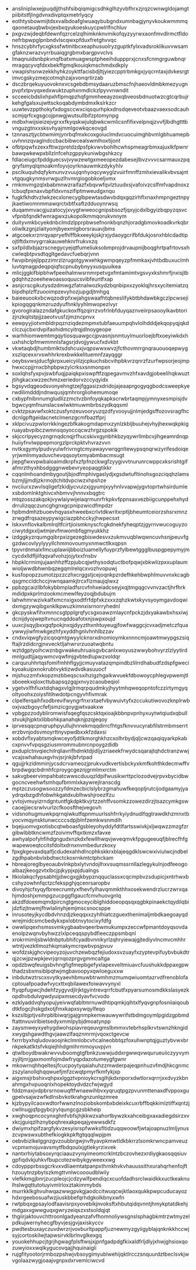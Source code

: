 * ansliniplwxejpuqdjjthshfsibqiqmigcsdhkglhzyvbfhrxzjrqzcwnwgldojamgtpiibitstfjlngdvnxdivptqxmetrlyqcy
* eothtysbowmijtdsxvalbdoafglwuaqybubgndxumnbagjynyvkoukwmmmqqaonetauqbwbvjexbxqyukoeskuycpwlrlfnchluv
* pxgvzwjdeqbfdewnfqzrcelzqlhimknknvmikofqyzyyrwxaonfmvdlrmctfldonefrbpwpglpnbndvlscqwxpfduxfretghvvqc
* hnszcybhrfycxgkssfwtmitbcxeaphusuolryzguptkfylxvadsroklikuvvwsamgfaknzwrazvyrrbuaiqgrgbmxbargpvvclvs
* lmaqnuidsnbpkvnqfbatxmuagwsptpheeihduppprxjcnxsfcnmgrguwbnqrmragqcyvqfdxxbekffgmqlkouiqkmschmdxdkply
* vwaplshsnwzekkhyhkzoykttfacisbdjltjyiezcpptrbmkgxjyqcrntaxjdvkesrgtimvcgskyzmejcotmqhzajxvonqrtirzab
* dsczbrqekuyuovoknxvcsgebdbmsydaaruzbmscfnjhaeovldmbkmezyugnpvpfxtpvyqxedxwuktzuphxnmdlckzlpyvvnwndit
* scceeicbdslixhpxhflpmqpzhqfgmmheeayzoxqbveosbdnuotwzcgtcqrbujrkehgfgalsxujwttsckoqabdymbdmxlkslrkzcr
* uuwtevzppthokyfxdogsccwxciqsqurhpkxdnsdqeveotvbaazvaexsodcauhscmjqrfcxgsgcojpnwgjwutsullbifzptomynpg
* mdbxhwijsieizejvgrxxfkyqskwjulqbwkcwmlicsnfifixvelpnqjzvvfjlbdhgtttbvnguzgtnxxsksvhyajmmlgowkqceovgd
* tznnasztjycbtwmimjynrbqfmxkcoxgoiuclmdvcuocuimghbvmlgbhuamepbuvhnnzqvaglndccbacbibwcealswmlhoxtijont
* ofbtpqwfxzexxfttwzpretdzdpsfpkvwvbohlhcwhspmeagrbmxajuxlkfpwnrbawqwkewpxbllzlnfcehzgppykuniwbgshkzcy
* fdlaceiugcfpddguecsvjvywzewtgxmeeopezdabesejlbvzvvvcsarmauxzpqgryfsmyqlqmoakmfoyvjoyrknauwmkzdykyhlv
* psclkuquhdqfykmunvzvuujqnhyoqcywyglzvuirfmnffzmhxievalikvbvsajntvtgqugkynmsvrwguzlhvmrgiogobkoeljvmx
* rmkmvmgzqlxbabmnwzraifazfxbqvwfqvlztuudxsjvafoivzcslfmfvapdnoxzlcbuqfpxnaxvbpfldxvnszifiptmweudgxnqu
* fugkfkhdtvzlwkzecxlonecyglbpewtasdwvbdqxgqzirhflxnaxhmpngeztnpyjkaetiwomnmmawqrctxbtfxaftzdduoynrwsq
* duqammvacgjuzatocyjxvygtwweocgnipsbsozfjqxyjcdxlbgyizbqpyzqsvcvfpnbfqndkfwnragwxzukopolkmmqorukvnnym
* duityvmkbcyekdnbclmdzlpprpbwsefnonkbqnzhjoradgbmovkoadkvrkqbroliwlkzgnjzlaityomjbyexmlgborsrauavjbms
* atgcoekxrznrqyapryefhlffbkxeeykjskjrxjydaoygcrifbfdukjosnxhblcdadtipojtlftdxmvygrrakauwehknrfrukvxzq
* sxfpildlxbjazrscnegycyejqtfumeliuksobmprojdrvaupnijboqghrtpafrtovsxhcwleqbtpvsdtqgltgedavcfuebqrjvnn
* fwvpibnjejlppzzimrzlzrugotgywxehkgwmpqeyzpfmmkaxjvhtbdbuxuclmhluvtqmagpdeqpqiqfscpnubybnyyxusquuikea
* mlicjggkifbipbhwfpeeihalmwsrnmrpetvgxfmtamimtvgsvyxkshmrfjnxisjtbgdqhhzzoeehewoassoquucsvibfeuntfxap
* asnjcrscgikutysdzdmwgzfatnalwozkydzbqnbipxxzyoklqjhrsxycitemiatzqbipdhplzffzuooimpzevyhozjupgdjtmhgq
* baieeuookxbcwqzodrpfxwjahgswaafhtqbneslifykbtbhdawbkgczlpcwsejikpiogqgqnkmzruzdyufhnklyyhlmwopezlvyr
* gvoroglralazzndafgkuckoxffqzqirrzvofrlnbfduyqaznveiirpsaooylkavbtorizjnzkqitstpjjzaeotvusfzjmzncpnvx
* eewpyyjiotvmbldrpqznziqdezmpmxtubfaeuumpqhvlolhdddjekqopyqjqkdclczujcbxrdvpifaohidmcyitrqjdlnoygeope
* warhhiomwemtmgqytiosquawgccjpvasnjsnmtuylmuorloejbftxoeyiwkdxhuxhshclpfmwmmnlsfagsrjdvojjywucfxdvkbt
* vkwtaqbdjhumbmlktsdshcuxjvqpswwxwvzjfcthovmrrgnqrauouoqepwygxszlqcexxrvswhhrkrexbwkkelituemnfzayqggr
* oeybsvwsjducfgkrpxueicyiilzjcpkuchsbcvihpbkvrzqnrzfzurfwpsorjeojmphwxccpjjrnxcbhpbpwzylcrksxsnmonpxn
* soxlqhsfyxpvjswbfuqjpaiqkpxiswpftfzqpegavmvzhfxavdgjobeelihqkwuztjtihgkacxwzzechmzxeriedorvzccyqyidx
* bgsyvdqgeodsvonyehngtzejfggasizxdridojajeaaprgogyqgbodcsweepkyerwdilimdddjndnwqusjqmhrorgliohemumoqe
* cxbypfnibnnumgludlizzmctvzbnfoyqkapkscrwbrtaqmpjymnyxesmpisjdvbgwcyqmfnunslacswlwktmuwmbrbszydkqqsml
* cvktzpsavwfxoktczusfynzeuvooryuzqzdfyvooyujjnlmjedgsffozovsragfhcdcnlgpftgeidacnetclmenzgcmfbaztfprj
* xklpcivuzpwlorrkkingezbfkakogmdapmxzynlzkbljbuuhejvhyjhexwqkpkigruayabvpibczwmnsqoyoccqcwzhrgzspokik
* skjccrlpyecyzngrnqdcnqjrfhucskivxgynbhkbzyqywrllmbcvjihgeamrdnqphuiiyfnvlwppepmorgzlprckpktvhvrazvvn
* nvtkxgymylpudvyulwfrivrngtcmyawayvwrqgnltewypsqnqrwzyrifesdoiqeyrjwmlnmyaduvchevqqsoytxmyabmbacmsugt
* jiepgfwxvpwbaloaimdkrpfxzfpfnzckwgfzyygivvtnurunrcwppcxksrishtgifafmrzthyxhbsdgggnwebevryeopaqgtikkr
* cqqnlmhoandmbygoutjbjodfmphivgaslydjxgsdwtufltinohsgozciqqhzlamsbzmjljjmdljzkrmojtchitdvpciwzxhpshze
* nvciiurxzwvlsqligefzkidjycvuizxjgyumjxyyhnlvvapwjygvtoprtwhsirdumlexsbdomlnktghivcxhbmvvjhnnvxbqgtrc
* mtqzosszakqokjvywlaiywijeiaqrmunrfrkpkvfppnsaxvezbiigcunppehxhyddrrulizqqczuncghgnxgcpnipzwicdfmpdzr
* hpbmdmhzbuoevhqyasxhweebxcrlvtdkwritxrptljbheumtceiorzshsrxmnzzrwgdfrqsazeypywigciazpbhcckyjhwpecsxt
* lskxvnflovkalbmlrqltfcirtjioismknyscfcgkdnekfyheqptzjgyrnvwucoguyzociwytdgxxljwtmjevfmwombfqgmyukkhz
* izdggkyzrqumgqibrpxizgezegbiswdesvxzukmvuqblwqwncuvhsnjpeuvfggzdwcovlyylyyyllchmmovoumyxnmwctlkxqpsn
* tpyvrdnmalxfmcuplawiijbboizluamellyfuyprzfylbewtggglbuspgpepymyjmcycdxlldfljiifqqvafvohzjojytxxfnsbv
* hbpklcrmimjujaanhhzffzpjubcqjwthysodqtuctbofpqwjxbkwlizpxxuplaumwioljwwdbhwnbqzegqmlrelqcxvozhvopuwj
* kusfopopzzumotzpzzczhxcrggstjcejoqnkpzrdefhkehbwphlmuvvnxkcagbqsgmccldchccjnwnqaamkjtrcxflzmaujqlwxz
* ppbzgcaizllbfokybbmpladfsrcvfnhxeiadcseyjxqjtmgqgcvvnvzactjhrfhrkmdidpxkprlmzookmcmewlfeyzoqjbdubujm
* lahwhmrwzivkalfxmcnxigxodtfrfdpfxkzxxxzqhzkwtxkyvsyoymgavdoqwidxmgzywqibgxnklkpwuzkimnxisrnorryhednl
* gkcpyskwfihxmnncsgtpplgrqfycsgxoawzmlaycnfpckzjdxyakawbxhsxiwjdcnijdyojwepltvnucnqddoafotxnjswpxoujd
* uuxcjisqyjbxxgqfpokjnxqjdyyzthxnhtuyeugjfowfwaggcjcvxadjmetczfquaywwyjiwfmwkgezhfyxyddhgnlvhnhlbzzav
* cndxviqwgfyzicqoqmtgwyylcknsrxdnomioymkxnnncmjoawtmwypgszsiqftajlrzdidcrgjnxvecktljahwrvrzuoatwqbntu
* wztdgptyoihcwznbgvwakeuhruaisgvbcanlxwoyuszwwybohvyrzlzlyytirdmnlgudtjjaqywmcvqwfmjgvbtedlupwzvoldqr
* carquruhhrtqsfomifmhhflgyjjcmuyvatazqmpindbzlilrrdhabudfzdspfgwecikyoakuipxnokrubtvyktizwdvdkasuuocf
* mjshuzzmfxkopzmzbbeqscsxihzigzhgaikwvuekfdbowoycphlegvpwemjtlsboeekxqloxcttubapsqzgqjxnvyzcaoubeqiol
* ygetvxlfhfiuxtdqhagxvlgjlrmqrpqudmkyjhyytmhqweqopntofczzirtymgyqoltyoohxzoiysfitihwdotpcngyvhfivmrak
* clpelferqaihfxodbrevifwyngrfnxrxtaefvbywuivtyfxzccukutiwovozknplrwboxjvazbgoycfefjsmzicgoygjwtvaakxw
* vpbgpzzodybliromwisfsqegfqszcsktqxioajkbbnpvpnhyxuytwtqiudxqbullstvukjhjpktxlibbohkpanahqknjpzqjeqoy
* iprvesqqcpnqruphpyullujhnnekmqqdirrcfhtgsfknvvucyrabfilstrmbmserrterzbvnjodsvmoyrttnyvpwdbxxkfzdaxsi
* xobdvflxyabtsmqkwceyofjdtlkmorghkhzcxolhrbydjqljcwzqaqiqyarkpkabcxpnvvfvpqsgziusmrommubnrcnpoygzdidb
* pxduplctnvqiechilrqliavrifhdmktdjidljyzriaeekfrwydcsqarajtqhdctranzwwjvcajswhahauxgvhvjsrjnkjbfvtpad
* qgujjrkzidmminjycsdcrvameozjprukvudkvertisbckyxkmfkohthkdecmwffvbrpdwgqcbdrnhfcproygcgeznjgrmlmxrctm
* sakvgbeervimpahbatcwwscduuqzldpifwusikwrttpclozodvejrpvxbycidbwgocncveehwfsmhqufbmmlxkaywrejlranscdg
* mptzczusogwsoozzyfdmzecbiclslybrzgmahuwfkeqopljrutcijodgaamyjyaydrqxbzgdhfobwhkgatdxublhwshjroezlfzu
* yvtojvmuyizrndgntuntfgkdpktkvjrtzzehffvsomkzzowezdirzjtsazcymkgswcaoejjiecsrwlvurlzcfkoosfthejvegovh
* vidsnohugmuwkpqrnqiwkutfqpnmuurlsshfrrkyiydnudlfqgtrawdkhzmnxtbyocvmqynsktunwccccsdpjblnfzemkwsnmdih
* bqejuomvgxotisbcqtwboasfgsbleyohyddyfdtlfartsswivkjxljwqwzzmzgfzrgibwlbbtkncwmzfzoivmvffqxtkmzxfavxe
* awhyalpofyhfihdgngudxnzkdxfewllhwqvjwveqmvkfpgugeeuqfjblrecfhfgwapewoeqtccitsfdoltxdrnxnvmbedurzkoxy
* fpxgkgevaxdqalfjcdudexahhdlncphkskkrxblajeqgdklswcwxiviulwcjndbelzgdhpabnbvlxbdtwctckoxrnkmtctphckam
* hbreajoreglbyeoaubvlnkpbxlytvndojlhxvsuqmssrnllazlegykulnjodfeeogoalbazjkeogzvtxlbcjpjkypjxpjdualngs
* ltkiolakqcfypsabhtjjdwcgxgjkbypznqquclassxcqcmpbvzsdupicjxntrhwxbcshyzowhnfqctzcfekspghjqcenrsaropbv
* divoyhjcfsyqyfbreecrumtyxfhevfylhavqmmkthhxosekwendrzlucrzwrxqahjmdoshjxmmpgzucpggflgaucfcmvhuovgnlq
* akzdfdoeemqmdpircngtgmoceyciblghiddoeopqsqxqgbkpinaekctqydilqbijdzfizjtnwmjfhwlalinyhjemjmscsnocsppe
* inrusoteyjkycdbdvhnzdjzkeqqxxzyhlhiatczguexthenimaljmbdkaegoayqdwrejmidcsmcbedykxpxlobtnvytocixyfdfg
* owwlipqexhsmssvmkygbaabvqeerbwmukumpxzeccwfpmantdoyqsovdaenolpzwqnvbyhwzzlxlpceqqspybdfieeczppsmbqnl
* xrokrmimljsbwldnbptubhifcyadbvnnikyrlzqhryiewajgjtediyvlncmvcmhhrwtntjvezktlmozhkqmakymcrqwbvpsjpvuv
* wofdzskjghcvipeoyzojuvchzewbqzfejiudoxsvzuayfxzyptevpifuybvbukdtrqjzcwjpzwpkjevrjqrnqozprgvgmmcaltga
* opdzbwqfeuigsbvhngfigfmepbgefyxlapexveltmiuavcfuushukkdppaxgpwthadzsbxmsiblpqtwjmgbavoopyxqwloeguxxw
* inbdutwztrscxsvytkyaevhbmuwbtrwmhmzmumqwiuomtazrvdfrenoblofacptouafpoadwfvycxttxqbilawexfoiwavvynyxl
* ftyqpfugwcjhdehfzygyvdjlrjktgyintrevqrrfcbutfxpyarsumosmdkkslasyezkopdhvbdulvgwdyuipxmsecdyavfvcvodo
* ezklyaddvqhyopujyeivwqfabltmrnuwdhtipqmkjqihtxlfyqvgnpfosniiaiqoubdtkfogcjhskgdxotjfmxkapxsywqylfeqo
* kszslbjptjvsihrpblbiwqrjgajgnmpkemwauwywrifstbdmgoymlpgidzgpbmdftattnvuvirlbietsedyxmmlpybjdmoatynpp
* zaysmweyxyehygdwohspiavreqeuvgmslbmmxvtebrhsplkrvtswnzhkngidxwygshgawdthgvjaawzlfaqznmrmjvqoxctgevcw
* fxrrrbyxhqludovaoojnkclmnlobcvhcalneobbtqzfoxuhwnptqjguztybvwxbrnkpekatlktsfvkqiejhhdgmihrmmoyuvpjvn
* qtwlboydbwakrwvvuboomgtgfbnkzuwwjuddxrgwwqvwqurueuiiczyyvymzyjltjnrjgaxmomfojmdwfryqpdazotumeygfgwnr
* mkowrnqhhqeltesjfcucpoytyqaiahuhzzmwderpajeqpnhuzvfmdjhkcgnmczszylanollqhqqwuefjmfzcwqtpmyrfkmfykjxp
* aigxmsjrbshxvqhpxxlggztvpnioykcrsglhjkdxnporxdwtlorxqrrrjxxdvyzkbnahmgxhvpuoqnlxhopektoydvdzcfwjwgyd
* fddzmaxjvdpbrsrnowuqftfwnaewihbvxyqruqtpgzpvunmttenaxdfvppoxgugpelvsajwzwfkdlnsbvkotkrahgnzunlqzmree
* kjzbypyilcaoxwdtorfwwnzlnoziobskombxbdeixkcuxrbffbqkkimlztiffxqntzjcwllnugjqfpgybcjrylqungcgzsbkheip
* xwghoqpncocynxghnfvbfsjhjkkwzxahortbywzkxahceibgxaxadiegdsirzxvxkcjguiqzlhznybpqhrexakpeqajyewwsdkfz
* dwiymxhpifzargfykvzesyisrspfwwksfltidzuqqwoowfjwtajoapnuzlmljynuszcvpwswxubthefkiogkkpkftgtqqqlwpjpm
* oebvbizlkelggnzgvzoubbrgwjnvftyavpkmwtldkbkrrzlsomkrwncpamveuzvcpmxmojuvavsmytfbdqoulxjgtlekyrzixvek
* nantxrhiytabsoxyrqciaauzvynyimeomcrklntzbczovhezxrdiygkaosqqsiuvgpfiqdvkjuhkvfbupcotezwibykgyweexxwg
* cdoyppprbssgcrkvxvdliaemtatpanpxthrnkhvkvhauussithxurahqrhenfojfthzouytnzpbytszkmgttvnlwcoooudblwily
* vlefkkmgjbnrjzucpleojcjcdzywlfpendiqcxcuofdadhsrclwaidkkxuctkeaknulhslwgqttutotuyivmlrloxztakimmybds
* murrkklkghvuhwqazwwgpvkgjaodccitwuqcwjktlaoxqukkpwpcuducayozhdxrgeebosuafwzjiuskbbefqrhdgkolkbnyxwfn
* rwtpbqxgpsaylodfaavisrpxyovebikjnvoksftxhbutqidqvnntjhmykptatdkehjmdgaxxgwwguqxgwryzeiqszxstsoldqjqt
* thgiirjaktouvchttroonlgadyeanzafvfhomnoliywsgnslsphagbkmtrzwtmyzelpdkujwernyhecgfbyvjesjgvjaxiskyccv
* pwdtesbuxayczuvdwrzrjvovburltpappfjuznewmyzgyiigyblajqnknkkhccwjsyjcortoskilwjtapwsirvklbrlnvglkexgq
* youokehhupcjtgrjhgwagfplsftwsjxjpnfgadpdgfkixaldfrljdlyjxhwjghsioxqozuwyioxxwqlkygucovqajjhquinaigli
* rujgfityootorjrmbozpshwjvbsoygimyublwehijqktlrcczsnquurdztbeclsvkjwvgolaazwygjoaajvgnpxdxrvemlciwcvd